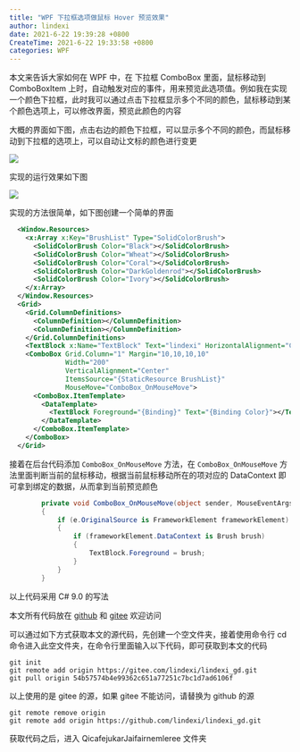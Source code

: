 ```yaml
---
title: "WPF 下拉框选项做鼠标 Hover 预览效果"
author: lindexi
date: 2021-6-22 19:39:28 +0800
CreateTime: 2021-6-22 19:33:58 +0800
categories: WPF
---
```


本文来告诉大家如何在 WPF 中，在 下拉框 ComboBox 里面，鼠标移动到 ComboBoxItem 上时，自动触发对应的事件，用来预览此选项值。例如我在实现一个颜色下拉框，此时我可以通过点击下拉框显示多个不同的颜色，鼠标移动到某个颜色选项上，可以修改界面，预览此颜色的内容

<!--more-->


<!-- 发布 -->

大概的界面如下图，点击右边的颜色下拉框，可以显示多个不同的颜色，而鼠标移动到下拉框的选项上，可以自动让文标的颜色进行变更

<!-- ![](image/WPF 下拉框选项做鼠标 Hover 预览效果/WPF 下拉框选项做鼠标 Hover 预览效果0.png) -->

![](https://i.loli.net/2021/06/22/yMp7xDbsN9aGdnq.jpg)

实现的运行效果如下图

<!-- ![](image/WPF 下拉框选项做鼠标 Hover 预览效果/WPF 下拉框选项做鼠标 Hover 预览效果1.gif) -->

![](https://i.loli.net/2021/06/22/YRmOnPi8vIehaAx.gif)

实现的方法很简单，如下图创建一个简单的界面

```xml
  <Window.Resources>
    <x:Array x:Key="BrushList" Type="SolidColorBrush">
      <SolidColorBrush Color="Black"></SolidColorBrush>
      <SolidColorBrush Color="Wheat"></SolidColorBrush>
      <SolidColorBrush Color="Coral"></SolidColorBrush>
      <SolidColorBrush Color="DarkGoldenrod"></SolidColorBrush>
      <SolidColorBrush Color="Ivory"></SolidColorBrush>
    </x:Array>
  </Window.Resources>
  <Grid>
    <Grid.ColumnDefinitions>
      <ColumnDefinition></ColumnDefinition>
      <ColumnDefinition></ColumnDefinition>
    </Grid.ColumnDefinitions>
    <TextBlock x:Name="TextBlock" Text="lindexi" HorizontalAlignment="Center" VerticalAlignment="Center"></TextBlock>
    <ComboBox Grid.Column="1" Margin="10,10,10,10"
              Width="200"
              VerticalAlignment="Center" 
              ItemsSource="{StaticResource BrushList}"
              MouseMove="ComboBox_OnMouseMove">
      <ComboBox.ItemTemplate>
        <DataTemplate>
          <TextBlock Foreground="{Binding}" Text="{Binding Color}"></TextBlock>
        </DataTemplate>
      </ComboBox.ItemTemplate>
    </ComboBox>
  </Grid>
```

接着在后台代码添加 `ComboBox_OnMouseMove` 方法，在 `ComboBox_OnMouseMove` 方法里面判断当前的鼠标移动，根据当前鼠标移动所在的项对应的 DataContext 即可拿到绑定的数据，从而拿到当前预览颜色

```csharp
        private void ComboBox_OnMouseMove(object sender, MouseEventArgs e)
        {
            if (e.OriginalSource is FrameworkElement frameworkElement)
            {
                if (frameworkElement.DataContext is Brush brush)
                {
                    TextBlock.Foreground = brush;
                }
            }
        }
```

以上代码采用 C# 9.0 的写法

本文所有代码放在 [github](https://github.com/lindexi/lindexi_gd/tree/54b57574b4e99362c651a77251c7bc1d7ad6106f/QicafejukarJaifairnemleree) 和 [gitee](https://gitee.com/lindexi/lindexi_gd/tree/54b57574b4e99362c651a77251c7bc1d7ad6106f/QicafejukarJaifairnemleree) 欢迎访问

可以通过如下方式获取本文的源代码，先创建一个空文件夹，接着使用命令行 cd 命令进入此空文件夹，在命令行里面输入以下代码，即可获取到本文的代码

```
git init
git remote add origin https://gitee.com/lindexi/lindexi_gd.git
git pull origin 54b57574b4e99362c651a77251c7bc1d7ad6106f
```

以上使用的是 gitee 的源，如果 gitee 不能访问，请替换为 github 的源

```
git remote remove origin
git remote add origin https://github.com/lindexi/lindexi_gd.git
```

获取代码之后，进入 QicafejukarJaifairnemleree 文件夹

